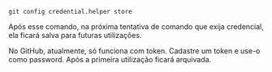 
`git config credential.helper store`

Após esse comando, na próxima tentativa de comando que exija credencial, ela ficará salva para futuras utilizações. 

No GitHub, atualmente, só funciona com token. Cadastre um token e use-o como password. Após a primeira utilização ficará arquivada.

